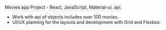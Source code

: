 Movies app Project - React, JavaScript, Material-ui, api.

- Work with api of objects includes over 100 movies.
- UI/UX planning for the layouts and development with Grid and Flexbox.
